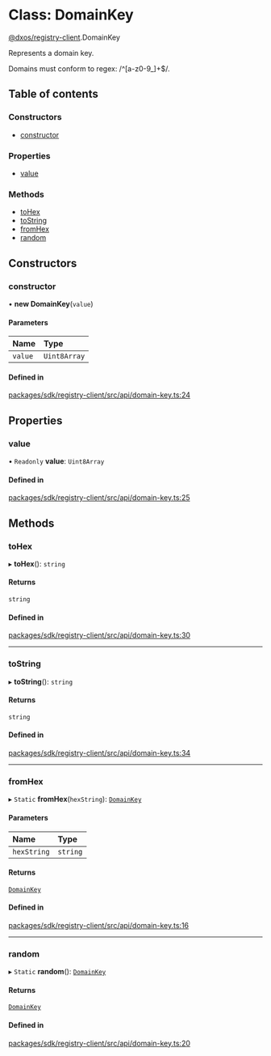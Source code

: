 # Class: DomainKey

[@dxos/registry-client](../modules/dxos_registry_client.md).DomainKey

Represents a domain key.

Domains must conform to regex: /^[a-z0-9_]+$/.

## Table of contents

### Constructors

- [constructor](dxos_registry_client.DomainKey.md#constructor)

### Properties

- [value](dxos_registry_client.DomainKey.md#value)

### Methods

- [toHex](dxos_registry_client.DomainKey.md#tohex)
- [toString](dxos_registry_client.DomainKey.md#tostring)
- [fromHex](dxos_registry_client.DomainKey.md#fromhex)
- [random](dxos_registry_client.DomainKey.md#random)

## Constructors

### constructor

• **new DomainKey**(`value`)

#### Parameters

| Name | Type |
| :------ | :------ |
| `value` | `Uint8Array` |

#### Defined in

[packages/sdk/registry-client/src/api/domain-key.ts:24](https://github.com/dxos/dxos/blob/32ae9b579/packages/sdk/registry-client/src/api/domain-key.ts#L24)

## Properties

### value

• `Readonly` **value**: `Uint8Array`

#### Defined in

[packages/sdk/registry-client/src/api/domain-key.ts:25](https://github.com/dxos/dxos/blob/32ae9b579/packages/sdk/registry-client/src/api/domain-key.ts#L25)

## Methods

### toHex

▸ **toHex**(): `string`

#### Returns

`string`

#### Defined in

[packages/sdk/registry-client/src/api/domain-key.ts:30](https://github.com/dxos/dxos/blob/32ae9b579/packages/sdk/registry-client/src/api/domain-key.ts#L30)

___

### toString

▸ **toString**(): `string`

#### Returns

`string`

#### Defined in

[packages/sdk/registry-client/src/api/domain-key.ts:34](https://github.com/dxos/dxos/blob/32ae9b579/packages/sdk/registry-client/src/api/domain-key.ts#L34)

___

### fromHex

▸ `Static` **fromHex**(`hexString`): [`DomainKey`](dxos_registry_client.DomainKey.md)

#### Parameters

| Name | Type |
| :------ | :------ |
| `hexString` | `string` |

#### Returns

[`DomainKey`](dxos_registry_client.DomainKey.md)

#### Defined in

[packages/sdk/registry-client/src/api/domain-key.ts:16](https://github.com/dxos/dxos/blob/32ae9b579/packages/sdk/registry-client/src/api/domain-key.ts#L16)

___

### random

▸ `Static` **random**(): [`DomainKey`](dxos_registry_client.DomainKey.md)

#### Returns

[`DomainKey`](dxos_registry_client.DomainKey.md)

#### Defined in

[packages/sdk/registry-client/src/api/domain-key.ts:20](https://github.com/dxos/dxos/blob/32ae9b579/packages/sdk/registry-client/src/api/domain-key.ts#L20)
